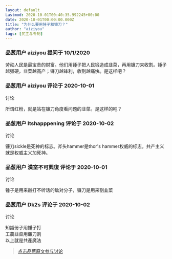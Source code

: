 ```yaml
---
layout: default
Lastmod: 2020-10-01T00:40:35.992245+00:00
date: 2020-10-01T00:00:00.000Z
title: "为什么要用锤子和镰刀？"
author: "aiziyou"
tags: [民主与专制]
---
```



### 品葱用户 **aiziyou** 提问于 10/1/2020
    
劳动人民是最宝贵的财富。他们用锤子把人民锻造成韭菜，再用镰刀来收割。锤子越强硬，韭菜越高产；镰刀越锋利，收割越痛快。是这样吧？
    
                

### 品葱用户 **aiziyou** 评论于 2020-10-01
讨论

        
所谓红粉，就是站在镰刀角度看问题的韭菜。是这样的吧？
        
                

### 品葱用户 **Itshapppening** 评论于 2020-10-02
讨论

        
镰刀sickle是死神的标志。斧头hammer是thor's hammer权威的标志。共产主义就是权威主义加死神。
        
                

### 品葱用户 **漢室不可興復** 评论于 2020-10-01
讨论

        
锤子是用来敲打不听话的敌对分子，镰刀是用来割韭菜
        
                

### 品葱用户 **Dk2s** 评论于 2020-10-02
讨论

        
知識份子用錘子打  
工農韭菜用鐮刀割  
以上就是共產魔法
        
                





> [点击品葱原文参与讨论](https://pincong.rocks/question/31621)

